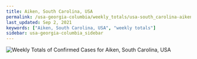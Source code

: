 ```yaml
---
title: Aiken, South Carolina, USA
permalink: /usa-georgia-columbia/weekly_totals/usa-south_carolina-aiken-weekly_totals.html
last_updated: Sep 2, 2021
keywords: ["Aiken, South Carolina, USA", "weekly totals"]
sidebar: usa-georgia-columbia_sidebar
---
```


![Weekly Totals of Confirmed Cases for Aiken, South Carolina, USA](/covid_tracker/images/graphs/usa-south_carolina-aiken-weekly_totals_graph.png)
